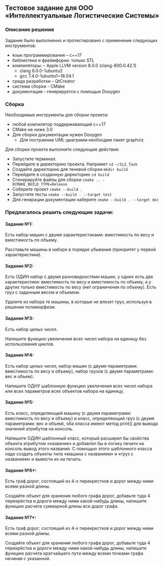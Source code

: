 ## Тестовое задание для ООО «Интеллектуальные Логистические Системы»

### Описание решения
Задание было выполненно и протестировано с пременение следующих инструментов:
- язык программирования – с++17
- библиотеки и фреймфорки: только STL
- компиляторы:
    – Apple LLVM version 8.0.0 (clang-800.0.42.1)
    - clang 6.0.0-1ubuntu2
    - gcc 7.4.0-1ubuntu1~18.04.1
- среда разработки – QtCreator
- система сборки - CMake
- документация – генерируется с помощью Doxygen

### Сборка
Необходимые инструменты для сборки проекта:
- любой компилятор поддерживающий c++17
- CMake не ниже 3.0
- Для сборки документации нужен Doxygen
    - Для постраение UML-диаграмм необходим пакет graphviz


Для сборки проекта выполните следующие действия:
- Запустите терминал.
- Перейдите в директорию проекта. Напримет `cd ~/ILS_Task`
- Создайте директорию для теневой сборки `mkdir build`
- Перейдите в созданную директорию `cd build`
- Сгенерируйте файлы для сборки `cmake .. -DCMAKE_BUILD_TYPE=Release`
- Соберите проект `cmake --build .`
- Запустите тесты `cmake --build . --target test`
- Для генирации документации наберите `cmake --build . --target doc`

### Предлагалось решить следующие задачи:

#### Задание №1:
Есть набор машин с двумя характеристиками: вместимость по весу и вместимость по объему.

Расставьте машины в наборе в порядке убывания (приоритет у первой характеристики).

#### Задание №2:
Есть ОДИН набор с двумя разновидностями машин, у одних есть две характеристики: вместимость
по весу и вместимость по объему, а у других только вместимость по весу (нет ограничения по объему).
Есть груз с заданным весом и объемом.

Удалите из набора те машины, в которые не влезет груз, используя в решении полиморфизм.

#### Задание №3:
Есть набор целых чисел.

Напишите функцию увеличения всех чисел набора на единицу без использования циклов.

#### Задание №4:
Есть набор целых чисел, набор машин (с двумя параметрами: вместимость по весу и объему),
набор грузов (с двумя параметрами: вес и объем).

Напишите ОДНУ шаблонную функцию увеличения всех чисел набора или всех параметров всех объектов
набора на единицу.

#### Задание №5:
Есть класс, определяющий машину (с двумя параметрами: вместимость по весу и объему)
и класс, определяющий груз (с двумя параметрами: вес и объем), оба класса имеют метод print()
для вывода значений атрибутов на консоль.

Напишите ОДИН шаблонный класс, который расширял бы свойства объекта атрибутом «название» и
добавлял бы в логику печати на консоль вывод этого названия. С помощью этого шаблонного класса
надо создать объекты типа «машина с названием» и «груз с названием» и вывести их на печать.

#### Задание №6*:
Есть граф дорог, состоящий из 4-х перекрестков и дорог между ними всеми разной длины.

Создайте объект для хранения любого графа дорог, добавьте туда 4 перекрёстка и дороги
между ними какой-нибудь длины, напишите функцию расчета суммарной длины все дорог графа.

#### Задание №7*:
Есть граф дорог, состоящий из 4-х перекрестков и дорог между ними всеми разной длины.

Создайте объект для хранения любого графа дорог, добавьте туда 4 перекрёстка и
дороги между ними какой-нибудь длины, напишите функцию расчета кратчайшего пути
между всеми точками графа начиная с указанной.

